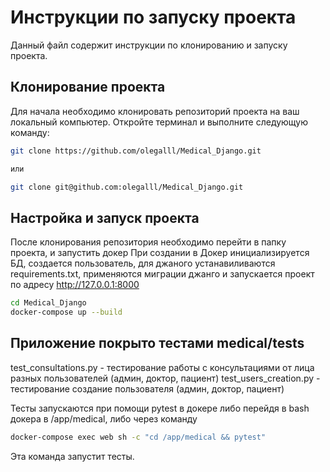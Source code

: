 # Инструкции по запуску проекта

Данный файл содержит инструкции по клонированию и запуску проекта.

## Клонирование проекта

Для начала необходимо клонировать репозиторий проекта на ваш локальный компьютер. Откройте терминал и выполните следующую команду:

```bash
git clone https://github.com/olegalll/Medical_Django.git

или

git clone git@github.com:olegalll/Medical_Django.git
```

## Настройка и запуск проекта
После клонирования репозитория необходимо перейти в папку проекта, и запустить докер
При создании в Докер инициализируется БД, создается пользователь, для джаного устанавиливаются requirements.txt, применяются миграции джанго и запускается проект по адресу http://127.0.0.1:8000
```bash
cd Medical_Django
docker-compose up --build
```

## Приложение покрыто тестами medical/tests
test_consultations.py - тестирование работы с консультациями от лица разных пользователей (админ, доктор, пациент)
test_users_creation.py - тестирование создание пользователя (админ, доктор, пациент)

Тесты запускаются при помощи pytest в докере либо перейдя в bash докера в /app/medical, либо через команду 

```bash
docker-compose exec web sh -c "cd /app/medical && pytest"
```
Эта команда запустит тесты.
